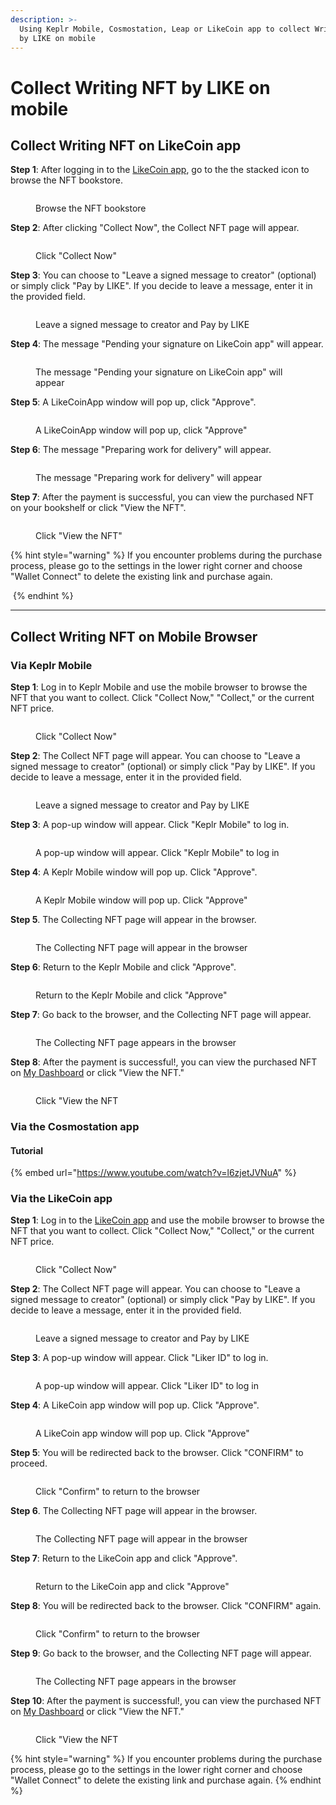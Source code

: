 ```yaml
---
description: >-
  Using Keplr Mobile, Cosmostation, Leap or LikeCoin app to collect Writing NFT
  by LIKE on mobile
---
```


# Collect Writing NFT by LIKE on mobile

## Collect Writing NFT on LikeCoin app

**Step 1**: After logging in to the [LikeCoin app](../../user-guide/liker-land/download.md), go to the the stacked icon to browse the NFT bookstore.

<figure><img src="../../.gitbook/assets/Liker Land app Buy NFT 0-en.png" alt=""><figcaption><p>Browse the NFT bookstore</p></figcaption></figure>

**Step 2**: After clicking "Collect Now", the Collect NFT page will appear.

<figure><img src="../../.gitbook/assets/Liker Land app Buy NFT 1-en.png" alt=""><figcaption><p>Click "Collect Now"</p></figcaption></figure>

**Step 3**: You can choose to "Leave a signed message to creator" (optional) or simply click "Pay by LIKE". If you decide to leave a message, enter it in the provided field.

<figure><img src="../../.gitbook/assets/Liker Land app Buy NFT 2-en.png" alt=""><figcaption><p>Leave a signed message to creator and Pay by LIKE</p></figcaption></figure>

**Step 4**: The message "Pending your signature on LikeCoin app" will appear.

<figure><img src="../../.gitbook/assets/Liker Land app Buy NFT 3-en.png" alt=""><figcaption><p>The message "Pending your signature on LikeCoin app" will appear</p></figcaption></figure>

**Step 5**: A LikeCoinApp window will pop up, click "Approve".

<figure><img src="../../.gitbook/assets/Liker Land app Buy NFT 4-en.png" alt=""><figcaption><p>A LikeCoinApp window will pop up, click "Approve"</p></figcaption></figure>

**Step 6**: The message "Preparing work for delivery" will appear.

<figure><img src="../../.gitbook/assets/Liker Land app Buy NFT 5-en.png" alt=""><figcaption><p>The message "Preparing work for delivery" will appear</p></figcaption></figure>

**Step 7**: After the payment is successful, you can view the purchased NFT on your bookshelf or click "View the NFT".

<figure><img src="../../.gitbook/assets/Liker Land app Buy NFT 6-en.png" alt=""><figcaption><p>Click "View the NFT"</p></figcaption></figure>

{% hint style="warning" %}
If you encounter problems during the purchase process, please go to the settings in the lower right corner and choose "Wallet Connect" to delete the existing link and purchase again.

<img src="../../.gitbook/assets/Liker Land app Buy NFT 7.png" alt="" data-size="original">
{% endhint %}

***

## Collect Writing NFT on Mobile Browser

### Via Keplr Mobile

**Step 1**: Log in to Keplr Mobile and use the mobile browser to browse the NFT that you want to collect. Click "Collect Now," "Collect," or the current NFT price.

<figure><img src="../../.gitbook/assets/Collect Writing NFT Keplr Mobile 1-en.png" alt=""><figcaption><p>Click "Collect Now"</p></figcaption></figure>

**Step 2**: The Collect NFT page will appear. You can choose to "Leave a signed message to creator" (optional) or simply click "Pay by LIKE". If you decide to leave a message, enter it in the provided field.

<figure><img src="../../.gitbook/assets/Collect Writing NFT Keplr Mobile 2-en.png" alt=""><figcaption><p>Leave a signed message to creator and Pay by LIKE</p></figcaption></figure>

**Step 3**: A pop-up window will appear. Click "Keplr Mobile" to log in.

<figure><img src="../../.gitbook/assets/Collect Writing NFT Keplr Mobile 3-en.png" alt=""><figcaption><p>A pop-up window will appear. Click "Keplr Mobile" to log in</p></figcaption></figure>

**Step 4**: A Keplr Mobile window will pop up. Click "Approve".

<figure><img src="../../.gitbook/assets/Collect Writing NFT Keplr Mobile 4.png" alt=""><figcaption><p>A Keplr Mobile window will pop up. Click "Approve"</p></figcaption></figure>

**Step 5**. The Collecting NFT page will appear in the browser.

<figure><img src="../../.gitbook/assets/Collect Writing NFT Keplr Mobile 5-en.png" alt=""><figcaption><p>The Collecting NFT page will appear in the browser</p></figcaption></figure>

**Step 6**: Return to the Keplr Mobile and click "Approve".

<figure><img src="../../.gitbook/assets/Collect Writing NFT Keplr Mobile 6.png" alt=""><figcaption><p>Return to the Keplr Mobile and click "Approve"</p></figcaption></figure>

**Step 7**: Go back to the browser, and the Collecting NFT page will appear.

<figure><img src="../../.gitbook/assets/Collect Writing NFT Keplr Mobile 7-en.png" alt=""><figcaption><p>The Collecting NFT page appears in the browser</p></figcaption></figure>

**Step 8**: After the payment is successful!, you can view the purchased NFT on [My Dashboard](../liker-land-web/dashboard.md) or click "View the NFT."

<figure><img src="../../.gitbook/assets/Collect Writing NFT Keplr Mobile 8-en.png" alt=""><figcaption><p>Click "View the NFT</p></figcaption></figure>

### **Via the Cosmostation app**

#### **Tutorial**

{% embed url="https://www.youtube.com/watch?v=l6zjetJVNuA" %}

### **Via the** LikeCoin app

**Step 1**: Log in to the [LikeCoin app](../../user-guide/liker-land/download.md) and use the mobile browser to browse the NFT that you want to collect. Click "Collect Now," "Collect," or the current NFT price.

<figure><img src="../../.gitbook/assets/Collect Writing NFT Keplr Mobile 1-en.png" alt=""><figcaption><p>Click "Collect Now"</p></figcaption></figure>

**Step 2**: The Collect NFT page will appear. You can choose to "Leave a signed message to creator" (optional) or simply click "Pay by LIKE". If you decide to leave a message, enter it in the provided field.

<figure><img src="../../.gitbook/assets/Collect Writing NFT Keplr Mobile 2-en.png" alt=""><figcaption><p>Leave a signed message to creator and Pay by LIKE</p></figcaption></figure>

**Step 3**: A pop-up window will appear. Click "Liker ID" to log in.

<figure><img src="../../.gitbook/assets/Collect Writing NFT Liker land app 3-en.png" alt=""><figcaption><p>A pop-up window will appear. Click "Liker ID" to log in</p></figcaption></figure>

**Step 4**: A LikeCoin app window will pop up. Click "Approve".

<figure><img src="../../.gitbook/assets/Collect Writing NFT Liker land app 4-en.png" alt=""><figcaption><p>A LikeCoin app window will pop up. Click "Approve"</p></figcaption></figure>

**Step 5**: You will be redirected back to the browser. Click "CONFIRM" to proceed.

<figure><img src="../../.gitbook/assets/Collect Writing NFT Liker land app 5-en.png" alt=""><figcaption><p>Click "Confirm" to return to the browser</p></figcaption></figure>

**Step 6**. The Collecting NFT page will appear in the browser.

<figure><img src="../../.gitbook/assets/Collect Writing NFT Liker land app 6-en.png" alt=""><figcaption><p>The Collecting NFT page will appear in the browser</p></figcaption></figure>

**Step 7**: Return to the LikeCoin app and click "Approve".

<figure><img src="../../.gitbook/assets/Collect Writing NFT Liker land app 7-en.png" alt=""><figcaption><p>Return to the LikeCoin app and click "Approve"</p></figcaption></figure>

**Step 8**: You will be redirected back to the browser. Click "CONFIRM" again.

<figure><img src="../../.gitbook/assets/Collect Writing NFT Liker land app 8-en.png" alt=""><figcaption><p>Click "Confirm" to return to the browser</p></figcaption></figure>

**Step 9**: Go back to the browser, and the Collecting NFT page will appear.

<figure><img src="../../.gitbook/assets/Collect Writing NFT Liker land app 9-en.png" alt=""><figcaption><p>The Collecting NFT page appears in the browser</p></figcaption></figure>

**Step 10**: After the payment is successful!, you can view the purchased NFT on [My Dashboard](../liker-land-web/dashboard.md) or click "View the NFT."

<figure><img src="../../.gitbook/assets/Collect Writing NFT Liker land app 10-en.png" alt=""><figcaption><p>Click "View the NFT</p></figcaption></figure>

{% hint style="warning" %}
If you encounter problems during the purchase process, please go to the settings in the lower right corner and choose "Wallet Connect" to delete the existing link and purchase again.
{% endhint %}
